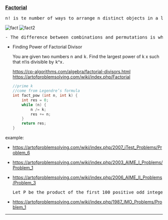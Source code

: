 ### <u>Factorial</u>

<pre>
n! is te number of ways to arrange n distinct objects in a line.
</pre>

![fact](https://i.ibb.co.com/K6QRB35/IMG-0232.jpg)
![fact2](https://i.ibb.co.com/Jk35g1g/IMG-0233.jpg)

<pre>
- The difference between combinations and permutations is whether or not the order you are choosing the objects matters.
</pre>

- Finding Power of Factorial Divisor

  You are given two numbers n  and  k . Find the largest power of k x such that n! is divisible by  k^x .

  https://cp-algorithms.com/algebra/factorial-divisors.html<br>
  https://artofproblemsolving.com/wiki/index.php/Factorial

  ```cpp
  //prime k
  //come from Legendre’s formula
  int fact_pow (int n, int k) {
      int res = 0;
      while (n) {
          n /= k;
          res += n;
      }
      return res;
  }
  ```

example:

- https://artofproblemsolving.com/wiki/index.php/2007_iTest_Problems/Problem_6
- https://artofproblemsolving.com/wiki/index.php/2003_AIME_I_Problems/Problem_1
- https://artofproblemsolving.com/wiki/index.php/2006_AIME_II_Problems/Problem_3

    <pre>Let P be the product of the first 100 positive odd integers. Find the largest integer k such that P is divisible by 3^k</pre>

- https://artofproblemsolving.com/wiki/index.php/1987_IMO_Problems/Problem_1

---
